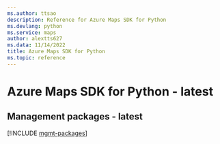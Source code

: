 ```yaml
---
ms.author: ttsao
description: Reference for Azure Maps SDK for Python
ms.devlang: python
ms.service: maps
author: alextts627
ms.data: 11/14/2022
title: Azure Maps SDK for Python
ms.topic: reference
---
```

# Azure Maps SDK for Python - latest

## Management packages - latest
[!INCLUDE [mgmt-packages](maps-mgmt-index.md)]